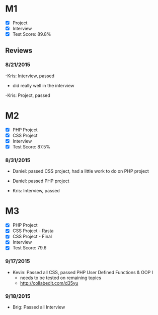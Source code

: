 # M1

- [x] Project
- [x] Interview
- [x] Test Score: 89.8%

## Reviews

### 8/21/2015
-Kris: Interview, passed 
  - did really well in the interview

-Kris: Project, passed

# M2
- [x] PHP Project
- [x] CSS Project
- [x] Interview
- [x] Test Score: 87.5%

### 8/31/2015
- Daniel: passed CSS project, had a little work to do on PHP project
- Daniel: passed PHP project

- Kris: Interview, passed

# M3
- [x] PHP Project
- [x] CSS Project - Rasta
- [x] CSS Project - Final
- [x] Interview
- [x] Test Score: 79.6

### 9/17/2015

- Kevin: Passed all CSS, passed PHP User Defined Functions & OOP I
  - needs to be tested on remaining topics
  - http://collabedit.com/d35yu

### 9/18/2015
- Brig: Passed all Interview

